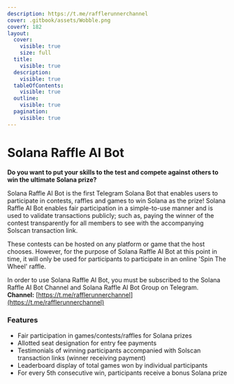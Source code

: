 ```yaml
---
description: https://t.me/rafflerunnerchannel
cover: .gitbook/assets/Wobble.png
coverY: 182
layout:
  cover:
    visible: true
    size: full
  title:
    visible: true
  description:
    visible: true
  tableOfContents:
    visible: true
  outline:
    visible: true
  pagination:
    visible: true
---
```


# Solana Raffle AI Bot

**Do you want to put your skills to the test and compete against others to win the ultimate Solana prize?**

Solana Raffle AI Bot is the first Telegram Solana Bot that enables users to participate in contests, raffles and games to win Solana as the prize! Solana Raffle AI Bot enables fair participation in a simple-to-use manner and is used to validate transactions publicly; such as, paying the winner of the contest transparently for all members to see with the accompanying Solscan transaction link.

These contests can be hosted on any platform or game that the host chooses. However, for the purpose of Solana Raffle AI Bot at this point in time, it will only be used for participants to participate in an online 'Spin The Wheel' raffle.

In order to use Solana Raffle AI Bot, you must be subscribed to the Solana Raffle AI Bot Channel and Solana Raffle AI Bot Group on Telegram.\
**Channel:** [https://t.me/rafflerunnerchannel](https://t.me/rafflerunnerchannel)

### Features

* Fair participation in games/contests/raffles for Solana prizes
* Allotted seat designation for entry fee payments
* Testimonials of winning participants accompanied with Solscan transaction links (winner receiving payment)
* Leaderboard display of total games won by individual participants
* For every 5th consecutive win, participants receive a bonus Solana prize
